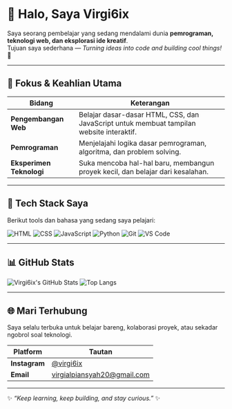 # 👋 Halo, Saya Virgi6ix

Saya seorang pembelajar yang sedang mendalami dunia **pemrograman, teknologi web, dan eksplorasi ide kreatif**.  
Tujuan saya sederhana — _Turning ideas into code and building cool things!_ 🚀  

---

## 🎯 Fokus & Keahlian Utama

| Bidang | Keterangan |
|--------|-------------|
| **Pengembangan Web** | Belajar dasar-dasar HTML, CSS, dan JavaScript untuk membuat tampilan website interaktif. |
| **Pemrograman** | Menjelajahi logika dasar pemrograman, algoritma, dan problem solving. |
| **Eksperimen Teknologi** | Suka mencoba hal-hal baru, membangun proyek kecil, dan belajar dari kesalahan. |

---

## 🧰 Tech Stack Saya

Berikut tools dan bahasa yang sedang saya pelajari:

![HTML](https://img.shields.io/badge/HTML5-E34F26?style=for-the-badge&logo=html5&logoColor=white)
![CSS](https://img.shields.io/badge/CSS3-1572B6?style=for-the-badge&logo=css3&logoColor=white)
![JavaScript](https://img.shields.io/badge/JavaScript-F7DF1E?style=for-the-badge&logo=javascript&logoColor=black)
![Python](https://img.shields.io/badge/Python-3776AB?style=for-the-badge&logo=python&logoColor=white)
![Git](https://img.shields.io/badge/Git-F05033?style=for-the-badge&logo=git&logoColor=white)
![VS Code](https://img.shields.io/badge/VS_Code-007ACC?style=for-the-badge&logo=visualstudiocode&logoColor=white)

---

## 📊 GitHub Stats

![Virgi6ix's GitHub Stats](https://github-readme-stats.vercel.app/api?username=Virgi6ix&show_icons=true&theme=tokyonight)
![Top Langs](https://github-readme-stats.vercel.app/api/top-langs/?username=Virgi6ix&layout=compact&theme=tokyonight)

---

## 🌐 Mari Terhubung

Saya selalu terbuka untuk belajar bareng, kolaborasi proyek, atau sekadar ngobrol soal teknologi.

| Platform | Tautan |
|-----------|--------|
| **Instagram** | [@virgi6ix](https://instagram.com/virgi6ix) |
| **Email** | [virgialpiansyah20@gmail.com](mailto:virgialpiansyah20@gmail.com) |

---

✨ _“Keep learning, keep building, and stay curious.”_ ✨
